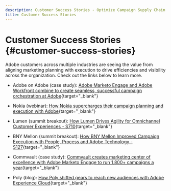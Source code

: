 ```yaml
---
description: Customer Success Stories - Optimize Campaign Supply Chain with Marketo and Workfront
title: Customer Success Stories
---
```

# Customer Success Stories {#customer-success-stories}

Adobe customers across multiple industries are seeing the value from aligning marketing planning with execution to drive efficiencies and visibility across the organization. Check out the links below to learn more.  

* Adobe on Adobe (case study): [Adobe Marketo Engage and Adobe Workfront combine to create seamless, successful campaign orchestration at Adobe](https://business.adobe.com/customer-success-stories/adobe-campaign-orchestration-case-study){target="_blank"}

* Nokia (webinar): [How Nokia supercharges their campaign planning and execution with Adobe](https://engage.adobe.com/MarWF22Q4WBR-Registration.html){target="_blank"}

* Lumen (summit breakout): [How Lumen Drives Agility for Omnichannel Customer Experiences - S710](https://business.adobe.com/summit/2022/sessions/how-lumen-drives-agility-for-omnichannel-customer-s710.html){target="_blank"}

* BNY Mellon (summit breakout): [How BNY Mellon Improved Campaign Execution with People, Process and Adobe Technology - S127](https://business.adobe.com/events/experience-makers-live/2022/sessions/how-bny-mellon-improved-campaign-execution-with-pe-s127.html){target="_blank"}

* Commvault (case study): [Commvault creates marketing center of excellence with Adobe Marketo Engage to run 1,800+ campaigns a year](https://business.adobe.com/customer-success-stories/commvault-case-study){target="_blank"}

* Poly (blog): [How Poly shifted gears to reach new audiences with Adobe Experience Cloud](https://business.adobe.com/blog/basics/how-poly-shifted-gears-reach-new-audiences-adobe-experience-cloud){target="_blank"}
